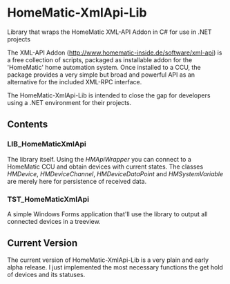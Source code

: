 # HomeMatic-XmlApi-Lib
Library that wraps the HomeMatic XML-API Addon in C# for use in .NET projects

The XML-API Addon (http://www.homematic-inside.de/software/xml-api) is a free collection of scripts, packaged as installable addon for the 'HomeMatic' home automation system. Once installed to a CCU, the package provides a very simple but broad and powerful API as an alternative for the included XML-RPC interface.

The HomeMatic-XmlApi-Lib is intended to close the gap for developers using a .NET environment for their projects.

## Contents

### LIB_HomeMaticXmlApi

The library itself. Using the *HMApiWrapper* you can connect to a HomeMatic CCU and obtain devices with current states. The classes *HMDevice*, *HMDeviceChannel*, *HMDeviceDataPoint* and *HMSystemVariable* are merely here for persistence of received data.

### TST_HomeMaticXmlApi

A simple Windows Forms application that'll use the library to output all connected devices in a treeview.

## Current Version

The current version of HomeMatic-XmlApi-Lib is a very plain and early alpha release. I just implemented the most necessary functions the get hold of devices and its statuses. 
